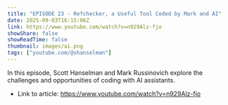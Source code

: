 ```yaml
---
title: "EPISODE 23 - Refchecker, a Useful Tool Coded by Mark and AI"
date: 2025-09-03T16:15:06Z
link: https://www.youtube.com/watch?v=n929Alz-fjo
showShare: false
showReadTime: false
thumbnail: images/ai.png
tags: ["youtube.com/@shanselman"]
---
```

In this episode, Scott Hanselman and Mark Russinovich explore the challenges and opportunities of coding with AI assistants.

- Link to article: https://www.youtube.com/watch?v=n929Alz-fjo
